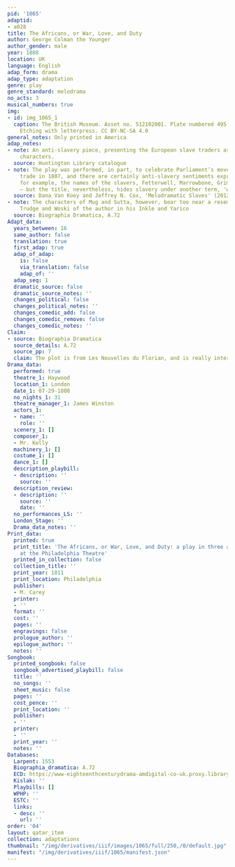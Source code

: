 ```yaml
---
pid: '1065'
adaptid:
- a028
title: The Africans, or War, Love, and Duty
author: George Colman the Younger
author_gender: male
year: 1808
location: UK
language: English
adap_form: drama
adap_type: adaptation
genre: play
genre_standard: melodrama
no_acts: 3
musical_numbers: true
img:
- id: img_1065_1
  caption: The British Museum. Asset no. 512102001. Plate numbered 495. Sept 1 1808
    Etching with letterpress. CC BY-NC-SA 4.0
general_notes: Only printed in America
adap_notes:
- note: An anti-slavery piece, presenting the European slave traders as ridiculous
    characters.
  source: Huntington Library catalogue
- note: The play was performed, in part, to celebrate Parliament’s move to end the
    trade in 1807, and there are certainly anti-slavery sentiments expressed – note,
    for example, the names of the slavers, Fetterwell, Marrowbone, Grim, and Flayall
    – but the title, nevertheless, hides slavery under another term, 'war.'
  source: Dana Van Kooy and Jeffrey N. Cox, 'Melodramatic Slaves' (2012)
- note: The characters of Mug and Sutta, however, bear too near a resemblance to the
    Trudge and Woski of the author in his Inkle and Yarico
  source: Biographia Dramatica, A.72
Adapt_data:
  years_between: 16
  same_author: false
  translation: true
  first_adap: true
  adap_of_adap:
    is: false
    via_translation: false
    adap_of: ''
  adap_seq: 1
  dramatic_source: false
  dramatic_source_notes: ''
  changes_political: false
  changes_political_notes: ''
  changes_comedic_add: false
  changes_comedic_remove: false
  changes_comedic_notes: ''
Claim:
- source: Biographia Dramatica
  source_details: A.72
  source_pp: 7
  claim: The plot is from Les Nouvelles du Florian, and is really interesting.
Drama_data:
  performed: true
  theatre_1: Haywood
  location_1: London
  date_1: 07-29-1808
  no_nights_1: 31
  theatre_manager_1: James Winston
  actors_1:
  - name: ''
    role: ''
  scenery_1: []
  composer_1:
  - Mr. Kelly
  machinery_1: []
  costume_1: []
  dance_1: []
  description_playbill:
  - description: ''
    source: ''
  description_review:
  - description: ''
    source: ''
    date: ''
  no_performances_LS: ''
  London_Stage: ''
  Drama_data_notes: ''
Print_data:
  printed: true
  print_title: 'The Africans, or War, Love, and Duty: a play in three acts. As performed
    at the Philadelphia Theatre'
  printed_in_collection: false
  collection_title: ''
  print_year: 1811
  print_location: Philadelphia
  publisher:
  - M. Carey
  printer:
  - ''
  format: ''
  cost: ''
  pages: ''
  engravings: false
  prologue_author: ''
  epilogue_author: ''
  notes: ''
Songbook:
  printed_songbook: false
  songbook_advertised_playbill: false
  title: ''
  no_songs: ''
  sheet_music: false
  pages: ''
  cost_pence: ''
  print_location: ''
  publisher:
  - ''
  printer:
  - ''
  print_year: ''
  notes: ''
Databases:
  Larpent: 1553
  Biographia_dramatica: A.72
  ECD: https://www-eighteenthcenturydrama-amdigital-co-uk.proxy.library.upenn.edu/Documents/SearchDetails/HL_LA_mssLA1553
  Kislak: ''
  Playbills: []
  WPHP: ''
  ESTC: ''
  links:
  - desc: ''
    url: ''
order: '04'
layout: qatar_item
collection: adaptations
thumbnail: "/img/derivatives/iiif/images/1065/full/250,/0/default.jpg"
manifest: "/img/derivatives/iiif/1065/manifest.json"
---
```

